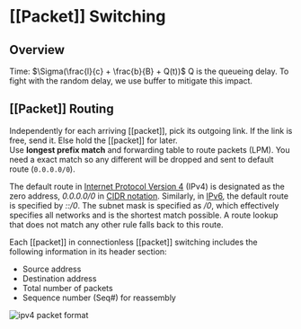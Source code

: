 # [[Packet]] Switching
## Overview
Time: $\Sigma(\frac{l}{c} + \frac{b}{B} + Q(t))$
Q is the queueing delay.
To fight with the random delay, we use buffer to mitigate this impact.

## [[Packet]] Routing
Independently for each arriving [[packet]], pick its outgoing link. If the link is free, send it. Else hold the [[packet]] for later.  
Use **longest prefix match** and forwarding table to route packets (LPM). You need a exact match so any different will be dropped and sent to default route (`0.0.0.0/0`).

The default route in [Internet Protocol Version 4](https://en.wikipedia.org/wiki/IPv4 "IPv4") (IPv4) is designated as the zero address, _0.0.0.0/0_ in [CIDR notation](https://en.wikipedia.org/wiki/CIDR_notation "CIDR notation"). Similarly, in [IPv6](https://en.wikipedia.org/wiki/IPv6 "IPv6"), the default route is specified by _::/0_. The subnet mask is specified as _/0_, which effectively specifies all networks and is the shortest match possible. A route lookup that does not match any other rule falls back to this route.

Each [[packet]] in connectionless [[packet]] switching includes the following information in its header section:

- Source address
- Destination address
- Total number of packets
- Sequence number (Seq#) for reassembly

![ipv4 packet format](https://img.ynchen.me/2023/02/73004f0566a8d6217aa77143416d12aa.webp)
